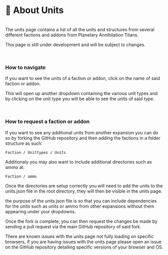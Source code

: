 # 🤖 About Units
<br>
The units page contains a list of all the units and structures from several different factions and addons from Planetary Annihilation Titans.

This page is still under development and will be subject to changes.

<br>

### How to navigate
If you want to see the units of a faction or addon, click on the name of said faction or addon.

This will open up another dropdown containing the various unit types and by clicking on the unit type you will be able to see the units of said type.

<br>

### How to request a faction or addon
If you want to see any additional units from another expansion you can do so by forking the GitHub repository and then adding the factions in a folder structure as such:
```
Faction / Unittypes / Units
```
Additionaly you may also want to include additional directories such as ammo at:
```
Faction / ammo
```

Once the directories are setup correctly you will need to add the units to the units.json file in the root directory, they will then be visible in the units page.

the purpose of the units.json file is so that you can include dependencies for the units such as units or ammo from other expansions without them appearing under your dropdowns.

Once the fork is complete, you can then request the changes be made by sending a pull request via the main GitHub repository of said fork.

There are known issues with the units page not fully loading on specific browsers, if you are having issues with the units page please open an issue on the GitHub repository detailing specific versions of your browser and OS.

<br>
